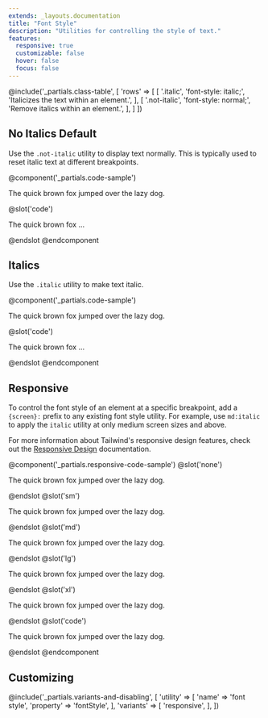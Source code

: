 ```yaml
---
extends: _layouts.documentation
title: "Font Style"
description: "Utilities for controlling the style of text."
features:
  responsive: true
  customizable: false
  hover: false
  focus: false
---
```


@include('_partials.class-table', [
  'rows' => [
    [
      '.italic',
      'font-style: italic;',
      'Italicizes the text within an element.',
    ],
    [
      '.not-italic',
      'font-style: normal;',
      'Remove italics within an element.',
    ],
  ]
])

## No Italics <span class="ml-2 font-semibold text-gray-600 text-sm uppercase tracking-wide">Default</span>

Use the `.not-italic` utility to display text normally. This is typically used to reset italic text at different breakpoints.

@component('_partials.code-sample')
<p class="not-italic text-lg text-gray-800">The quick brown fox jumped over the lazy dog.</p>
@slot('code')
<p class="not-italic ...">The quick brown fox ...</p>
@endslot
@endcomponent

## Italics

Use the `.italic` utility to make text italic.

@component('_partials.code-sample')
<p class="italic text-lg text-gray-800">The quick brown fox jumped over the lazy dog.</p>
@slot('code')
<p class="italic ...">The quick brown fox ...</p>
@endslot
@endcomponent

## Responsive

To control the font style of an element at a specific breakpoint, add a `{screen}:` prefix to any existing font style utility. For example, use `md:italic` to apply the `italic` utility at only medium screen sizes and above.

For more information about Tailwind's responsive design features, check out the [Responsive Design](/docs/responsive-design) documentation.

@component('_partials.responsive-code-sample')
@slot('none')
<p class="italic text-lg text-gray-800">The quick brown fox jumped over the lazy dog.</p>
@endslot
@slot('sm')
<p class="not-italic text-lg text-gray-800">The quick brown fox jumped over the lazy dog.</p>
@endslot
@slot('md')
<p class="italic text-lg text-gray-800">The quick brown fox jumped over the lazy dog.</p>
@endslot
@slot('lg')
<p class="not-italic text-lg text-gray-800">The quick brown fox jumped over the lazy dog.</p>
@endslot
@slot('xl')
<p class="italic text-lg text-gray-800">The quick brown fox jumped over the lazy dog.</p>
@endslot
@slot('code')
<p class="none:italic sm:not-italic md:italic lg:not-italic xl:italic ...">
  The quick brown fox jumped over the lazy dog.
</p>
@endslot
@endcomponent

## Customizing

@include('_partials.variants-and-disabling', [
    'utility' => [
        'name' => 'font style',
        'property' => 'fontStyle',
    ],
    'variants' => [
        'responsive',
    ],
])
